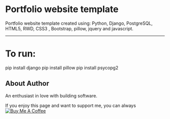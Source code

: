 # Portfolio website template



Portfolio website template created  using:
Python, Django, PostgreSQL, HTML5, RWD, CSS3 , Bootstrap, pillow, jquery and javascript.



--------------------
# To run:

pip install django
pip install pillow
pip install psycopg2


## About Author

An enthusiast in love with building software.

If you enjoy this page and want to support me, you can always <a href="https://www.buymeacoffee.com/PeterGora" target="_blank"><img src="https://www.buymeacoffee.com/assets/img/custom_images/yellow_img.png" alt="Buy Me A Coffee" /></a>
